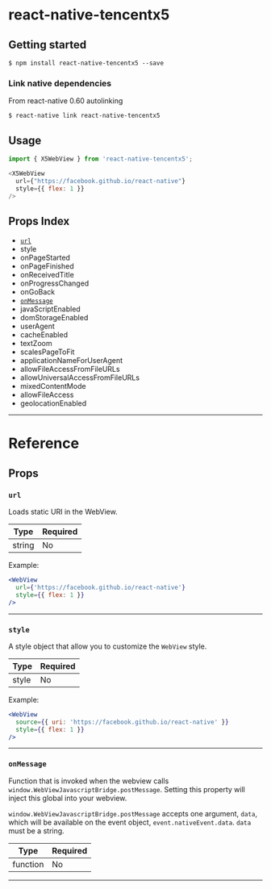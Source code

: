 
# react-native-tencentx5

## Getting started

`$ npm install react-native-tencentx5 --save`

### Link native dependencies

From react-native 0.60 autolinking 

`$ react-native link react-native-tencentx5`


## Usage
```javascript
import { X5WebView } from 'react-native-tencentx5';

<X5WebView
  url={"https://facebook.github.io/react-native"}
  style={{ flex: 1 }}
/>
```

## Props Index

- [`url`](README.md#url)
- style 
- onPageStarted
- onPageFinished
- onReceivedTitle
- onProgressChanged
- onGoBack
- [`onMessage`](README.md#onmessage)
- javaScriptEnabled
- domStorageEnabled
- userAgent
- cacheEnabled
- textZoom
- scalesPageToFit
- applicationNameForUserAgent
- allowFileAccessFromFileURLs
- allowUniversalAccessFromFileURLs
- mixedContentMode
- allowFileAccess
- geolocationEnabled
---

# Reference

## Props

### `url`

Loads static URI in the WebView.

| Type   | Required |
| ------ | -------- |
| string | No       |

Example:

```jsx
<WebView
  url={'https://facebook.github.io/react-native'}
  style={{ flex: 1 }}
/>
```

---

### `style`

A style object that allow you to customize the `WebView` style.

| Type  | Required |
| ----- | -------- |
| style | No       |

Example:

```jsx
<WebView
  source={{ uri: 'https://facebook.github.io/react-native' }}
  style={{ flex: 1 }}
/>
```

---

### `onMessage`

Function that is invoked when the webview calls `window.WebViewJavascriptBridge.postMessage`. Setting this property will inject this global into your webview.

`window.WebViewJavascriptBridge.postMessage` accepts one argument, `data`, which will be available on the event object, `event.nativeEvent.data`. `data` must be a string.

| Type     | Required |
| -------- | -------- |
| function | No       |


---
